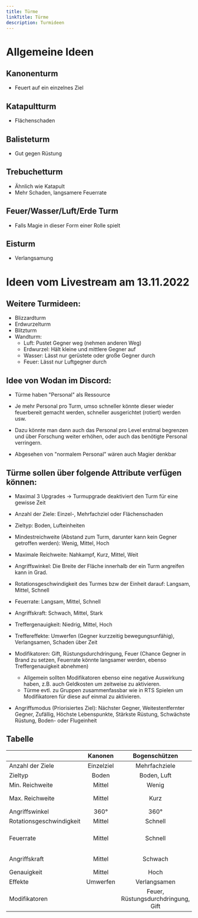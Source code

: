 ```yaml
---
title: Türme
linkTitle: Türme
description: Turmideen
---
```


# Allgemeine Ideen

## Kanonenturm

* Feuert auf ein einzelnes Ziel

## Katapultturm

* Flächenschaden

## Balisteturm

* Gut gegen Rüstung

## Trebuchetturm

* Ähnlich wie Katapult
* Mehr Schaden, langsamere Feuerrate

## Feuer/Wasser/Luft/Erde Turm

* Falls Magie in dieser Form einer Rolle spielt

## Eisturm

* Verlangsamung

# Ideen vom Livestream am 13.11.2022

## Weitere Turmideen:

- Blizzardturm
- Erdwurzelturm
- Blitzturm
- Wandturm:
  - Luft: Pustet Gegner weg (nehmen anderen Weg)
  - Erdwurzel: Hält kleine und mittlere Gegner auf
  - Wasser: Lässt nur gerüstete oder große Gegner durch
  - Feuer: Lässt nur Luftgegner durch

## Idee von Wodan im Discord:

- Türme haben "Personal" als Ressource
- Je mehr Personal pro Turm, umso schneller könnte dieser wieder feuerbereit gemacht werden, schneller ausgerichtet (rotiert) werden usw.

- Dazu könnte man dann auch das Personal pro Level erstmal begrenzen und über Forschung weiter erhöhen, oder auch das benötigte Personal verringern.
- Abgesehen von "normalem Personal" wären auch Magier denkbar


## Türme sollen über folgende Attribute verfügen können:

- Maximal 3 Upgrades -> Turmupgrade deaktiviert den Turm für eine gewisse Zeit

- Anzahl der Ziele: Einzel-, Mehrfachziel oder Flächenschaden
- Zieltyp: Boden, Lufteinheiten
- Mindestreichweite (Abstand zum Turm, darunter kann kein Gegner getroffen werden): Wenig, Mittel, Hoch
- Maximale Reichweite: Nahkampf, Kurz, Mittel, Weit
- Angriffswinkel: Die Breite der Fläche innerhalb der ein Turm angreifen kann in Grad.
- Rotationsgeschwindigkeit des Turmes bzw der Einheit darauf: Langsam, Mittel, Schnell
- Feuerrate: Langsam, Mittel, Schnell
- Angriffskraft: Schwach, Mittel, Stark
- Treffergenauigkeit: Niedrig, Mittel, Hoch
- Treffereffekte: Umwerfen (Gegner kurzzeitig bewegungsunfähig), Verlangsamen, Schaden über Zeit
- Modifikatoren: Gift, Rüstungsdurchdringung, Feuer (Chance Gegner in Brand zu setzen, Feuerrate könnte langsamer werden, ebenso Treffergenauigkeit abnehmen)
  - Allgemein sollten Modifikatoren ebenso eine negative Auswirkung haben, z.B. auch Geldkosten um zeitweise zu aktivieren.
  - Türme evtl. zu Gruppen zusammenfassbar wie in RTS Spielen um Modifikatoren für diese auf einmal zu aktivieren.
- Angriffsmodus (Priorisiertes Ziel): Nächster Gegner, Weitestentfernter Gegner, Zufällig, Höchste Lebenspunkte, Stärkste Rüstung, Schwächste Rüstung, Boden- oder Flugeinheit


## Tabelle

| | Kanonen | Bogenschützen | Katapult | Trebuchet |
|:-|:---------:|:---------------:|:----------:|:-----------:|
| Anzahl der Ziele | Einzelziel | Mehrfachziele | Flächenschaden | Flächenschaden |
| Zieltyp | Boden | Boden, Luft | Boden | Boden |
| Min. Reichweite | Mittel | Wenig | Mittel | Hoch |
| Max. Reichweite | Mittel | Kurz | Mittel (mehr als Kanonenturm) | Hoch |
| Angriffswinkel | 360° | 360° | 60° | 25° |
| Rotationsgeschwindigkeit | Mittel | Schnell | Mittel | Niedrig |
| Feuerrate | Mittel | Schnell | Langsam | Langsam (langsamer als Katapult) |
| Angriffskraft | Mittel | Schwach | Hoch | Hoch (mehr als Katapult) |
| Genauigkeit | Mittel | Hoch | Mittel | Niedrig |
| Effekte | Umwerfen | Verlangsamen | Umwerfen | Umwerfen |
| Modifikatoren | | Feuer, Rüstungsdurchdringung, Gift | Feuer | Feuer |
